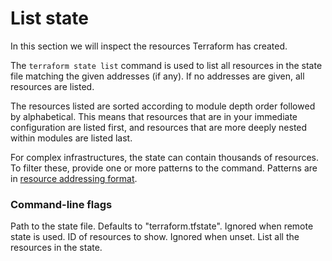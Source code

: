 # List state

In this section we will inspect the resources Terraform has created.

<instruqt-video id="j4FYabDFYiQ"></instruqt-video>

The `terraform state list` command is used to list all resources in the state file matching the given addresses (if any). 
If no addresses are given, all resources are listed.

The resources listed are sorted according to module depth order followed by alphabetical. 
This means that resources that are in your immediate configuration are listed first, and resources that are more deeply nested within modules are listed last.

For complex infrastructures, the state can contain thousands of resources. 
To filter these, provide one or more patterns to the command. 
Patterns are in <a href="https://developer.hashicorp.com/terraform/cli/state/resource-addressing" target="_blank">resource addressing format</a>.

### Command-line flags

<instruqt-api-table>
  <instruqt-api-field name="state" type="string" required="false" value="terraform.tfstate">
    Path to the state file. Defaults to "terraform.tfstate". Ignored when remote state is used.
  </instruqt-api-field>
  <instruqt-api-field name="id" type="string" required="false" value="">
    ID of resources to show. Ignored when unset.
  </instruqt-api-field>
</instruqt-api-table>

<instruqt-task id="list_state">
  List all the resources in the state.
</instruqt-task>